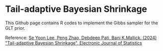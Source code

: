 # Tail-adaptive Bayesian Shrinkage
This Github page contains R codes to implement the Gibbs sampler for the GLT prior.

Reference: [Se Yoon Lee, Peng Zhao, Debdeep Pati, Bani K.Mallick. (2024) "Tail-adaptive Bayesian Shrinkage", Electronic Journal of Statistics](https://projecteuclid.org/journals/electronic-journal-of-statistics/volume-18/issue-2/Tail-adaptive-Bayesian-shrinkage/10.1214/24-EJS2317.full)
